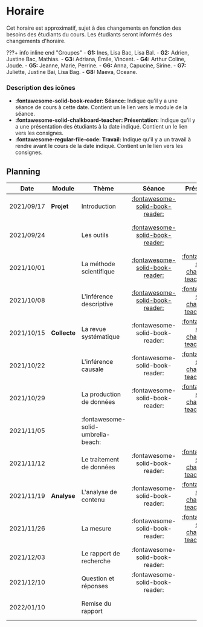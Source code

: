 # Horaire

Cet horaire est approximatif, sujet à des changements en fonction des besoins des étudiants du cours. Les étudiants seront informés des changements d'horaire.

???+ info inline end "Groupes"
    - **G1:** Ines, Lisa Bac, Lisa Bal.
    - **G2:** Adrien, Justine Bac, Mathias.
    - **G3:** Adriana, Émile, Vincent.
    - **G4:** Arthur Coline, Joude.
    - **G5:** Jeanne, Marie, Perrine.
    - **G6:** Anna, Capucine, Sirine.
    - **G7:** Juliette, Justine Bai, Lisa Bag.
    - **G8:** Maeva, Oceane.


### Description des icônes
- **:fontawesome-solid-book-reader: Séance:** Indique qu'il y a une séance de cours à cette date. Contient un le lien vers le module de la séance.
- **:fontawesome-solid-chalkboard-teacher: Présentation:** Indique qu'il y a une présentation des étudiants à la date indiqué. Contient un le lien vers les consignes.
- **:fontawesome-regular-file-code: Travail:** Indique qu'il y a un travail à rendre avant le cours de la date indiqué. Contient un le lien vers les consignes.


## Planning

| Date       | Module       | Thème                              | Séance                                                              | Présentation                                                                   | Travail                                                                                                                                                     |
| -          | -            | -                                  | :-:                                                                 | :-:                                                                            | :-:                                                                                                                                                         |
| 2021/09/17 | **Projet**   | Introduction                       | [:fontawesome-solid-book-reader:](modules/introduction.md)          |                                                                                |                                                                                                                                                             |
| 2021/09/24 |              | Les outils                         | [:fontawesome-solid-book-reader:](modules/tools.md)                 |                                                                                | [**:fontawesome-regular-paper-plane: Initiation**](resources/onboarding.md)                                                                                 |
| 2021/10/01 |              | La méthode scientifique            | [:fontawesome-solid-book-reader:](modules/science.md)               | [:fontawesome-solid-chalkboard-teacher: - **G8**](activities/participation.md) |                                                                                                                                                             |
| 2021/10/08 |              | L'inférence descriptive            | [:fontawesome-solid-book-reader:](modules/descriptive-inference.md) | [:fontawesome-solid-chalkboard-teacher: - **G3**](activities/participation.md) |                                                                                                                                                             |
| 2021/10/15 | **Collecte** | La revue systématique              | :fontawesome-solid-book-reader:                                     | [:fontawesome-solid-chalkboard-teacher: - **G2**](activities/participation.md) | [**:fontawesome-regular-file-code: TP1**](https://colab.research.google.com/github/mickaeltemporao/mdss-materials/blob/main/projet-de-recherche.ipynb)      |
| 2021/10/22 |              | L'inférence causale                | :fontawesome-solid-book-reader:                                     | [:fontawesome-solid-chalkboard-teacher: - **G1**](activities/participation.md) |                                                                                                                                                             |
| 2021/10/29 |              | La production de données           | :fontawesome-solid-book-reader:                                     | [:fontawesome-solid-chalkboard-teacher: - **G4**](activities/participation.md) |                                                                                                                                                             |
| 2021/11/05 |              | :fontawesome-solid-umbrella-beach: |                                                                     |                                                                                |                                                                                                                                                             |
| 2021/11/12 |              | Le traitement de données           | :fontawesome-solid-book-reader:                                     | [:fontawesome-solid-chalkboard-teacher: - **G6**](activities/participation.md) |                                                                                                                                                             |
| 2021/11/19 | **Analyse**  | L'analyse de contenu               | :fontawesome-solid-book-reader:                                     | [:fontawesome-solid-chalkboard-teacher: - **G5**](activities/participation.md) | [**:fontawesome-regular-file-code: TP2**](https://colab.research.google.com/github/mickaeltemporao/mdss-materials/blob/main/rapport-de-collecte.ipynb)      |
| 2021/11/26 |              | La mesure                          | :fontawesome-solid-book-reader:                                     | [:fontawesome-solid-chalkboard-teacher: - **G7**](activities/participation.md) |                                                                                                                                                             |
| 2021/12/03 |              | Le rapport de recherche            | :fontawesome-solid-book-reader:                                     |                                                                                |                                                                                                                                                             |
| 2021/12/10 |              | Question et réponses               | :fontawesome-solid-book-reader:                                     |                                                                                |                                                                                                                                                             |
| 2022/01/10 |              | Remise du rapport                  |                                                                     |                                                                                | [**:fontawesome-regular-file-code: Rapport**](https://colab.research.google.com/github/mickaeltemporao/mdss-materials/blob/main/rapport-de-recherche.ipynb) |

